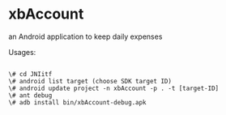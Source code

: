 xbAccount
=========

an Android application to keep daily expenses

Usages:
<pre><code>
\# cd JNIitf
\# android list target (choose SDK target ID)
\# android update project -n xbAccount -p . -t [target-ID]
\# ant debug
\# adb install bin/xbAccount-debug.apk
</pre></code>

